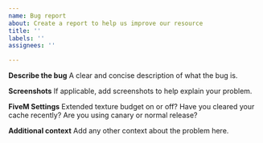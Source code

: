 ```yaml
---
name: Bug report
about: Create a report to help us improve our resource
title: ''
labels: ''
assignees: ''

---
```


**Describe the bug**
A clear and concise description of what the bug is.

**Screenshots**
If applicable, add screenshots to help explain your problem.

**FiveM Settings**
Extended texture budget on or off?
Have you cleared your cache recently?
Are you using canary or normal release?

**Additional context**
Add any other context about the problem here.
